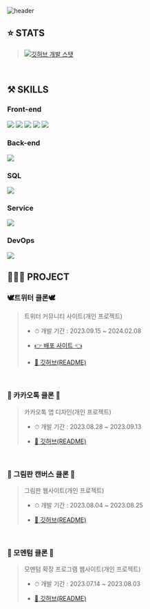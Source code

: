 <!-- ---------- ---------- ---------- ---------- ---------- 메인 헤더 ---------- ---------- ---------- ---------- ---------- -->
![header](https://capsule-render.vercel.app/api?type=wave&color=gradient&weight=500&height=300&section=header&text=✨안녕하세요!%웹%프론트엔드%개발자를%꿈꾸는%이다빈%입니다!✨&fontSize=50)
<br>

## ⭐ STATS
<!-- 깃허브 스탯 표기(순위 대신 깃허브 로고 표시) -->
> [![깃허브 개발 스탯](https://github-readme-stats.vercel.app/api?username=Yeon-seong&count_private=true&show_icons=true&theme=ambient_gradient&weight=50&height=200&rank_icon=github)](https://github.com/anuraghazra/github-readme-stats)
<br>

## ⚒️ SKILLS
### Front-end
<!-- HTML5 스킬 아이콘 -->
<img src="https://img.shields.io/badge/HTML5-E34F26?style=for-the-badge&logo=html5&logoColor=white"/>
<!-- CSS3 스킬 아이콘 -->
<img src="https://img.shields.io/badge/CSS3-1572B6?style=for-the-badge&logo=CSS3&logoColor=white">
<!-- JavaScript 스킬 아이콘 -->
<img src="https://img.shields.io/badge/JavaScript-F7DF1E?style=for-the-badge&logo=JavaScript&logoColor=white"/>
<!-- React 스킬 아이콘 -->
<img src="https://img.shields.io/badge/React-20232A?style=for-the-badge&logo=react&logoColor=61DAFB"/>
<!-- Next.js 스킬 아이콘 -->
<img src="https://img.shields.io/badge/Next.js-000?logo=nextdotjs&logoColor=fff&style=for-the-badge"/>

### Back-end
<!-- Node.js 스킬 아이콘 -->
<img src="https://img.shields.io/badge/Node.js-43853D?style=for-the-badge&logo=node.js&logoColor=white"/>

### SQL
<!-- MySQL 스킬 아이콘 -->
<img src="https://img.shields.io/badge/MySQL-005C84?style=for-the-badge&logo=mysql&logoColor=white"/>

### Service
<!-- AWS 스킬 아이콘 -->
<img src="https://img.shields.io/badge/Amazon_AWS-FF9900?style=for-the-badge&logo=amazonaws&logoColor=white"/>

### DevOps
<!-- GitHub 스킬 아이콘 -->
<img src="https://img.shields.io/badge/GitHub-100000?style=for-the-badge&logo=github&logoColor=white"/>
<br>

## 👩🏻‍💻 PROJECT
### 🕊트위터 클론🕊
> 트위터 커뮤니티 사이트(개인 프로젝트)
> * <p>⏱ 개발 기간 : 2023.09.15 ~ 2024.02.08</p>
> * <a href="http://nodebird.xyz/"> <p>👉 배포 사이트 👈</p> </a>
> * <a href="https://github.com/Yeon-seong/react-nodebird"> <p>🔗 깃허브(README)</p> </a>
<br>

### 💬 카카오톡 클론 💬
> 카카오톡 앱 디자인(개인 프로젝트)
> * <p>⏱ 개발 기간 : 2023.08.28 ~ 2023.09.13</p>
> * <a href="https://github.com/Yeon-seong/FrontEnd_Project"> <p>🔗 깃허브(README)</p> </a>
<br>

### 🎨 그림판 캔버스 클론 🎨
> 그림판 웹사이트(개인 프로젝트)
> * <p>⏱ 개발 기간 : 2023.08.04 ~ 2023.08.25</p>
> * <a href="https://github.com/Yeon-seong/FrontEnd_Project"> <p>🔗 깃허브(README)</p> </a>
<br>

### 📒 모멘텀 클론 📒
> 모멘텀 확장 프로그램 웹사이트(개인 프로젝트)
> * <p>⏱ 개발 기간 : 2023.07.14 ~ 2023.08.03</p>
> * <a href="https://github.com/Yeon-seong/FrontEnd_Project"> <p>🔗 깃허브(README)</p> </a>
<br>

